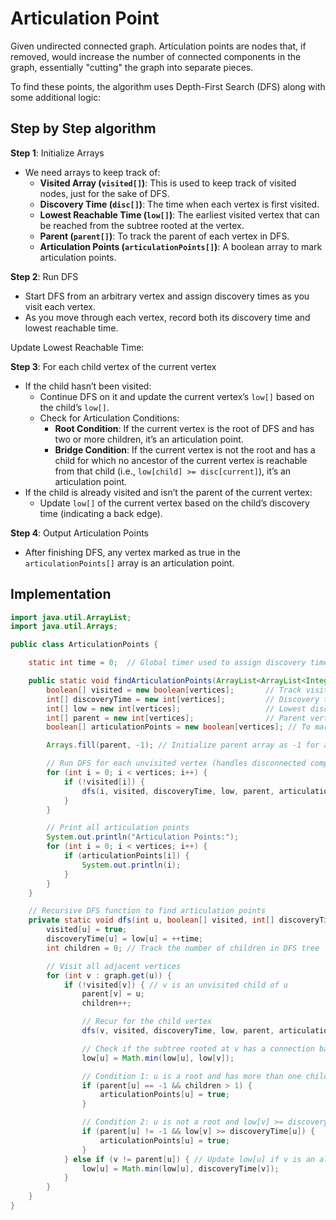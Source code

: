 # Articulation Point

Given undirected connected graph. Articulation points are nodes that, if removed, would increase the number of connected components in the graph, essentially "cutting" the graph into separate pieces.

To find these points, the algorithm uses Depth-First Search (DFS) along with some additional logic:

## Step by Step algorithm

**Step 1**: Initialize Arrays

- We need arrays to keep track of:
  - **Visited Array (`visited[]`)**: This is used to keep track of visited nodes, just for the sake of DFS.
  - **Discovery Time (`disc[]`)**: The time when each vertex is first visited.
  - **Lowest Reachable Time (`low[]`)**: The earliest visited vertex that can be reached from the subtree rooted at the vertex.
  - **Parent (`parent[]`)**: To track the parent of each vertex in DFS.
  - **Articulation Points (`articulationPoints[]`)**: A boolean array to mark articulation points.

**Step 2**: Run DFS

- Start DFS from an arbitrary vertex and assign discovery times as you visit each vertex.
- As you move through each vertex, record both its discovery time and lowest reachable time.

Update Lowest Reachable Time:

**Step 3**: For each child vertex of the current vertex

- If the child hasn’t been visited:
  - Continue DFS on it and update the current vertex’s `low[]` based on the child’s `low[]`.
  - Check for Articulation Conditions:
    - **Root Condition**: If the current vertex is the root of DFS and has two or more children, it’s an articulation point.
    - **Bridge Condition**: If the current vertex is not the root and has a child for which no ancestor of the current vertex is reachable from that child (i.e., `low[child] >= disc[current]`), it’s an articulation point.
- If the child is already visited and isn’t the parent of the current vertex:
  - Update `low[]` of the current vertex based on the child’s discovery time (indicating a back edge).

**Step 4**: Output Articulation Points

- After finishing DFS, any vertex marked as true in the `articulationPoints[]` array is an articulation point.

## Implementation

```java
import java.util.ArrayList;
import java.util.Arrays;

public class ArticulationPoints {

    static int time = 0;  // Global timer used to assign discovery times

    public static void findArticulationPoints(ArrayList<ArrayList<Integer>> graph, int vertices) {
        boolean[] visited = new boolean[vertices];       // Track visited vertices
        int[] discoveryTime = new int[vertices];         // Discovery times of visited vertices
        int[] low = new int[vertices];                   // Lowest discovery time reachable
        int[] parent = new int[vertices];                // Parent vertices in DFS tree
        boolean[] articulationPoints = new boolean[vertices]; // To mark articulation points

        Arrays.fill(parent, -1); // Initialize parent array as -1 for all vertices

        // Run DFS for each unvisited vertex (handles disconnected components)
        for (int i = 0; i < vertices; i++) {
            if (!visited[i]) {
                dfs(i, visited, discoveryTime, low, parent, articulationPoints, graph);
            }
        }

        // Print all articulation points
        System.out.println("Articulation Points:");
        for (int i = 0; i < vertices; i++) {
            if (articulationPoints[i]) {
                System.out.println(i);
            }
        }
    }

    // Recursive DFS function to find articulation points
    private static void dfs(int u, boolean[] visited, int[] discoveryTime, int[] low, int[] parent, boolean[] articulationPoints, ArrayList<ArrayList<Integer>> graph) {
        visited[u] = true;
        discoveryTime[u] = low[u] = ++time;
        int children = 0; // Track the number of children in DFS tree

        // Visit all adjacent vertices
        for (int v : graph.get(u)) {
            if (!visited[v]) { // v is an unvisited child of u
                parent[v] = u;
                children++;

                // Recur for the child vertex
                dfs(v, visited, discoveryTime, low, parent, articulationPoints, graph);

                // Check if the subtree rooted at v has a connection back to an ancestor of u
                low[u] = Math.min(low[u], low[v]);

                // Condition 1: u is a root and has more than one child
                if (parent[u] == -1 && children > 1) {
                    articulationPoints[u] = true;
                }

                // Condition 2: u is not a root and low[v] >= discoveryTime[u]
                if (parent[u] != -1 && low[v] >= discoveryTime[u]) {
                    articulationPoints[u] = true;
                }
            } else if (v != parent[u]) { // Update low[u] if v is an already visited ancestor (back edge)
                low[u] = Math.min(low[u], discoveryTime[v]);
            }
        }
    }
}
```
